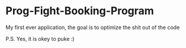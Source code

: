 # Prog-Fight-Booking-Program
My first ever application, the goal is to optimize the shit out of the code

P.S. Yes, it is okey to puke :)